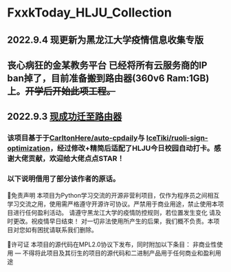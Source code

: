 # FxxkToday_HLJU_Collection

## 2022.9.4 现更新为黑龙江大学疫情信息收集专版

## 丧心病狂的金某教务平台 已经将所有云服务商的IP ban掉了，目前准备搬到路由器(360v6 Ram:1GB)上。~~开学后开始此项工程。~~
## 2022.9.3 [现成功迁至路由器](https://github.com/Ronald-247533/Fxck-CPdaily-docker)

### 该项目基于于[CarltonHere/auto-cpdaily](https://github.com/CarltonHere/auto-cpdaily)与 [IceTiki/ruoli-sign-optimization](https://github.com/IceTiki/ruoli-sign-optimization)，经过修改+精简后适配了HLJU今日校园自动打卡。感谢大佬贡献，欢迎给大佬点点STAR！

### 以下说明借用了部分该作者的原话。

📃免责声明
本项目为Python学习交流的开源非营利项目，仅作为程序员之间相互学习交流之用，使用需严格遵守开源许可协议。严禁用于商业用途，禁止使用本项目进行任何盈利活动。
请遵守黑龙江大学的疫情防控规则，若位置发生变化 请及时更改。祝疫情早日结束！
对一切非法使用所产生的后果，我们概不负责。本项目对您如有困扰请联系我们删除。

📜许可证
本项目的源代码在MPL2.0协议下发布，同时附加以下条目：
非商业性使用 — 不得将此项目及其衍生的项目的源代码和二进制产品用于任何商业和盈利用途

